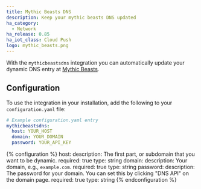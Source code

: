 ```yaml
---
title: Mythic Beasts DNS
description: Keep your mythic beasts DNS updated
ha_category:
  - Network
ha_release: 0.85
ha_iot_class: Cloud Push
logo: mythic_beasts.png
---
```


With the `mythicbeastsdns` integration you can automatically update your dynamic DNS entry at [Mythic Beasts](https://www.mythic-beasts.com/).

## Configuration

To use the integration in your installation, add the following to your `configuration.yaml` file:

```yaml
# Example configuration.yaml entry
mythicbeastsdns:
  host: YOUR_HOST
  domain: YOUR_DOMAIN
  password: YOUR_API_KEY
```

{% configuration %}
  host:
    description: The first part, or subdomain that you want to be dynamic.
    required: true
    type: string
  domain:
    description: Your domain, e.g., `example.com`.
    required: true
    type: string
  password:
    description: The password for your domain. You can set this by clicking "DNS API" on the domain page.
    required: true
    type: string
{% endconfiguration %}
